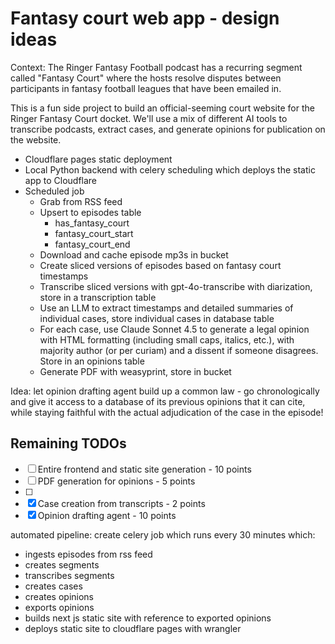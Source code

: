 # Fantasy court web app - design ideas

Context: The Ringer Fantasy Football podcast has a recurring segment called "Fantasy Court" where the hosts resolve disputes between participants in fantasy football leagues that have been emailed in.

This is a fun side project to build an official-seeming court website for the Ringer Fantasy Court docket. We'll use a mix of different AI tools to transcribe podcasts, extract cases, and generate opinions for publication on the website.

- Cloudflare pages static deployment
- Local Python backend with celery scheduling which deploys the static app to Cloudflare
- Scheduled job
    - Grab from RSS feed
    - Upsert to episodes table
        - has_fantasy_court
        - fantasy_court_start
        - fantasy_court_end
    - Download and cache episode mp3s in bucket
    - Create sliced versions of episodes based on fantasy court timestamps
    - Transcribe sliced versions with gpt-4o-transcribe with diarization, store in a transcription table
    - Use an LLM to extract timestamps and detailed summaries of individual cases, store individual cases in database table
    - For each case, use Claude Sonnet 4.5 to generate a legal opinion with HTML formatting (including small caps, italics, etc.), with majority author (or per curiam) and a dissent if someone disagrees. Store in an opinions table
    - Generate PDF with weasyprint, store in bucket

Idea: let opinion drafting agent build up a common law - go chronologically and give it access to a database of its previous opinions that it can cite, while staying faithful with the actual adjudication of the case in the episode!


## Remaining TODOs

- [ ] Entire frontend and static site generation - 10 points
- [ ] PDF generation for opinions - 5 points
- [ ]
- [x] Case creation from transcripts - 2 points
- [x] Opinion drafting agent - 10 points

automated pipeline:
 create celery job which runs every 30 minutes which:
 - ingests episodes from rss feed
 - creates segments
 - transcribes segments
 - creates cases
 - creates opinions
 - exports opinions
 - builds next js static site with reference to exported opinions
 - deploys static site to cloudflare pages with wrangler
